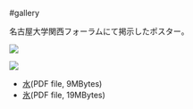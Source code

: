 #gallery





名古屋大学関西フォーラムにて掲示したポスター。

![](xx-4.png)

![](xx-5.png)

* [水](http://www2.chem.nagoya-u.ac.jp/~og/10Research/81PR20041117/water.pdf)(PDF file, 9MBytes)
* [氷](http://www2.chem.nagoya-u.ac.jp/~og/10Research/81PR20041117/ice.pdf)(PDF file, 19MBytes)



